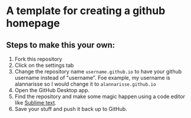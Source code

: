 # A template for creating a github homepage

## Steps to make this your own:
1. Fork this repository
2. Click on the settings tab
3. Change the repository name `username.github.io` to have your github username instead of "username". Foe example, my username is alannarisse so I would change it to `alannarisse.github.io`
4. Open the GitHub Desktop app.
5. Find the repository and make some magic happen using a code editor like [Sublime text](https://www.sublimetext.com/).
6. Save your stuff and push it back up to GitHub.
